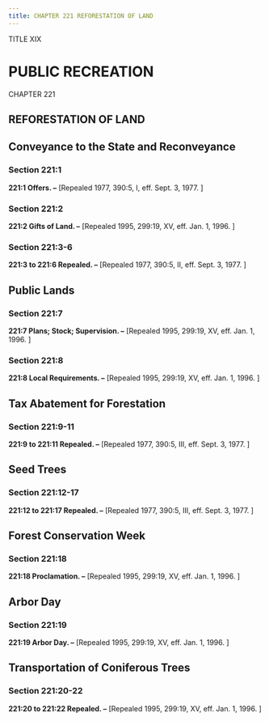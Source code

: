 ```yaml
---
title: CHAPTER 221 REFORESTATION OF LAND
---
```


TITLE XIX
                                             
PUBLIC RECREATION
=================

CHAPTER 221
                                             
REFORESTATION OF LAND
---------------------

Conveyance to the State and Reconveyance
----------------------------------------

### Section 221:1

 **221:1 Offers. –** 
                                             [Repealed 1977, 390:5, I, eff. Sept. 3, 1977.
                                             ]

### Section 221:2

 **221:2 Gifts of Land. –** 
                                             [Repealed 1995, 299:19, XV, eff. Jan. 1,
1996.
                                             ]

### Section 221:3-6

 **221:3 to 221:6 Repealed. –** 
                                             [Repealed 1977, 390:5, II, eff.
Sept. 3, 1977.
                                             ]

Public Lands
------------

### Section 221:7

 **221:7 Plans; Stock; Supervision. –** 
                                             [Repealed 1995, 299:19, XV,
eff. Jan. 1, 1996.
                                             ]

### Section 221:8

 **221:8 Local Requirements. –** 
                                             [Repealed 1995, 299:19, XV, eff.
Jan. 1, 1996.
                                             ]

Tax Abatement for Forestation
-----------------------------

### Section 221:9-11

 **221:9 to 221:11 Repealed. –** 
                                             [Repealed 1977, 390:5, III, eff.
Sept. 3, 1977.
                                             ]

Seed Trees
----------

### Section 221:12-17

 **221:12 to 221:17 Repealed. –** 
                                             [Repealed 1977, 390:5, III, eff.
Sept. 3, 1977.
                                             ]

Forest Conservation Week
------------------------

### Section 221:18

 **221:18 Proclamation. –** 
                                             [Repealed 1995, 299:19, XV, eff. Jan. 1,
1996.
                                             ]

Arbor Day
---------

### Section 221:19

 **221:19 Arbor Day. –** 
                                             [Repealed 1995, 299:19, XV, eff. Jan. 1,
1996.
                                             ]

Transportation of Coniferous Trees
----------------------------------

### Section 221:20-22

 **221:20 to 221:22 Repealed. –** 
                                             [Repealed 1995, 299:19, XV, eff.
Jan. 1, 1996.
                                             ]
